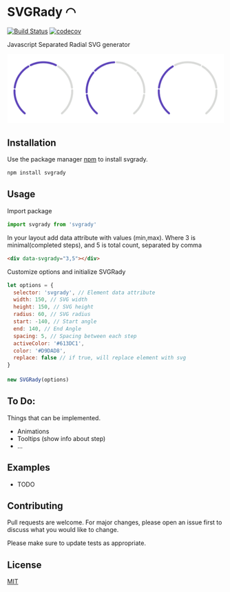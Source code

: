 # SVGRady ◠

[![Build Status](https://travis-ci.com/Fecony/svgrady.svg?token=KquVGmQ9CBMhcoabSNv9&branch=master)](https://travis-ci.com/Fecony/svgrady)
[![codecov](https://codecov.io/gh/Fecony/svgrady/branch/master/graph/badge.svg?token=SwFAQ4QTft)](https://codecov.io/gh/Fecony/svgrady)

Javascript Separated Radial SVG generator

![Radial SVG Preview](./images/preview.png)

## Installation

Use the package manager [npm](https://www.npmjs.com/) to install svgrady.

```bash
npm install svgrady
```

## Usage

Import package

```js
import svgrady from 'svgrady'
```

In your layout add data attribute with values (min,max).
Where 3 is minimal(completed steps), and 5 is total count, separated by comma

```html
<div data-svgrady="3,5"></div>
```

Customize options and initialize SVGRady

```js
let options = {
  selector: 'svgrady', // Element data attribute
  width: 150, // SVG width
  height: 150, // SVG height
  radius: 60, // SVG radius
  start: -140, // Start angle
  end: 140, // End Angle
  spacing: 5, // Spacing between each step
  activeColor: '#613DC1',
  color: '#D9DAD8',
  replace: false // if true, will replace element with svg
}

new SVGRady(options)
```

## To Do:

Things that can be implemented.

- Animations
- Tooltips (show info about step)
- ...

## Examples

- TODO

## Contributing

Pull requests are welcome. For major changes, please open an issue first to discuss what you would like to change.

Please make sure to update tests as appropriate.

## License

[MIT](https://choosealicense.com/licenses/mit/)
